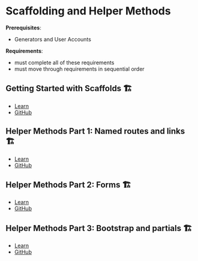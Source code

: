 # Scaffolding and Helper Methods

**Prerequisites**:
- Generators and User Accounts

**Requirements**:
- must complete all of these requirements
- must move through requirements in sequential order

## Getting Started with Scaffolds 🏗️
- [Learn](https://learn.firstdraft.com/lessons/158-getting-started-with-scaffolds)
- [GitHub](https://github.com/appdev-lessons/getting-started-with-scaffolds)

## Helper Methods Part 1: Named routes and links 🏗️
- [Learn](https://learn.firstdraft.com/lessons/160-helper-methods-part-1)
- [GitHub](https://github.com/appdev-lessons/helper-methods-part-1)

## Helper Methods Part 2: Forms 🏗️
- [Learn](https://learn.firstdraft.com/lessons/161-helper-methods-part-2)
- [GitHub](https://github.com/appdev-lessons/helper-methods-part-2)

## Helper Methods Part 3: Bootstrap and partials 🏗️
- [Learn](https://learn.firstdraft.com/lessons/194-helper-methods-part-3)
- [GitHub](https://github.com/appdev-lessons/helper-methods-part-3)
